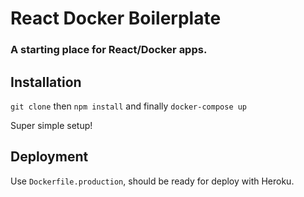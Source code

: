 # React Docker Boilerplate
### A starting place for React/Docker apps.

## Installation

`git clone`
then
`npm install`
and finally
`docker-compose up`

Super simple setup!

## Deployment
Use `Dockerfile.production`, should be ready for deploy with Heroku.
